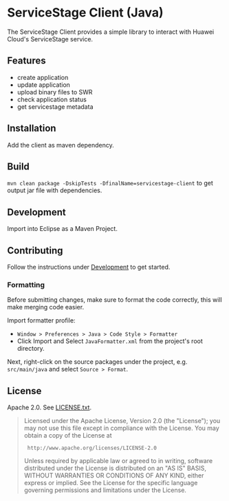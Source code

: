 <!--
Copyright 2016 - 2018 Huawei Technologies Co., Ltd. All rights reserved.

Licensed under the Apache License, Version 2.0 (the "License");
you may not use this file except in compliance with the License.
You may obtain a copy of the License at

     http://www.apache.org/licenses/LICENSE-2.0

Unless required by applicable law or agreed to in writing, software
distributed under the License is distributed on an "AS IS" BASIS,
WITHOUT WARRANTIES OR CONDITIONS OF ANY KIND, either express or implied.
See the License for the specific language governing permissions and
limitations under the License.
-->

ServiceStage Client (Java)
==========================

The ServiceStage Client provides a simple library to interact with Huawei Cloud's ServiceStage service.

Features
--------

- create application
- update application
- upload binary files to SWR
- check application status
- get servicestage metadata

Installation
------------

Add the client as maven dependency.

Build
-----

`mvn clean package -DskipTests -DfinalName=servicestage-client` to get output jar file with dependencies.


Development
-----------

Import into Eclipse as a Maven Project.

Contributing
------------

Follow the instructions under [Development](development) to get started.

### Formatting

Before submitting changes, make sure to format the code correctly, this will make merging code easier.

Import formatter profile:
- `Window > Preferences > Java > Code Style > Formatter`
- Click Import and Select `JavaFormatter.xml` from the project's root directory.

Next, right-click on the source packages under the project, e.g. `src/main/java` and select `Source > Format`.

License
-------

Apache 2.0. See [LICENSE.txt](LICENSE.txt).

> Licensed under the Apache License, Version 2.0 (the "License");
> you may not use this file except in compliance with the License.
> You may obtain a copy of the License at
>
>      http://www.apache.org/licenses/LICENSE-2.0
>
> Unless required by applicable law or agreed to in writing, software
> distributed under the License is distributed on an "AS IS" BASIS,
> WITHOUT WARRANTIES OR CONDITIONS OF ANY KIND, either express or implied.
> See the License for the specific language governing permissions and
> limitations under the License.
